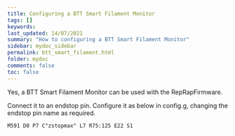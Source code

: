 ```yaml
---
title: Configuring a BTT Smart Filament Monitor
tags: []
keywords: 
last_updated: 14/07/2021
summary: "How to configuring a BTT Smart Filament Monitor"
sidebar: mydoc_sidebar
permalink: btt_smart_filament.html
folder: mydoc
comments: false
toc: false
---
```


Yes, a BTT Smart Filament Monitor can be used with the RepRapFirmware.

Connect it to an endstop pin. Configure it as below in config.g, changing the endstop pin name as required.  

```text
M591 D0 P7 C"zstopmax" L7 R75:125 E22 S1
```
